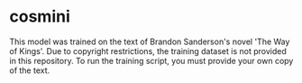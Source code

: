 # cosmini
This model was trained on the text of Brandon Sanderson's novel 'The Way of Kings'. Due to copyright restrictions, the training dataset is not provided in this repository. To run the training script, you must provide your own copy of the text.
